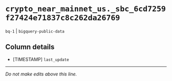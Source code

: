 # `crypto_near_mainnet_us._sbc_6cd7259f27424e71837c8c262da26769`
`bq-1` | `bigquery-public-data`

## Column details
* [TIMESTAMP] `last_update`

-------------------------------------------------------------------------------
*Do not make edits above this line.*
